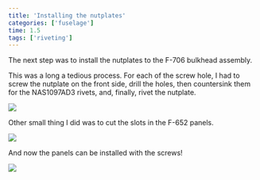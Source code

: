 ```yaml
---
title: 'Installing the nutplates'
categories: ['fuselage']
time: 1.5
tags: ['riveting']
---
```


The next step was to install the nutplates to the F-706 bulkhead assembly.

<!-- more -->

This was a long a tedious process. For each of the screw hole, I had to screw the nutplate on the front side, drill the holes, then countersink them for the NAS1097AD3 rivets, and, finally, rivet the nutplate.

![](0-nutplates-installed.jpeg)

Other small thing I did was to cut the slots in the F-652 panels.

![](1-cutting-the-slot.jpeg)

And now the panels can be installed with the screws!

![](2-panels-screwed.jpeg)
